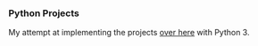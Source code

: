 ### Python Projects

My attempt at implementing the projects [over here](http://www.dreamincode.net/forums/topic/78802-martyr2s-mega-project-ideas-list/) with Python 3.

